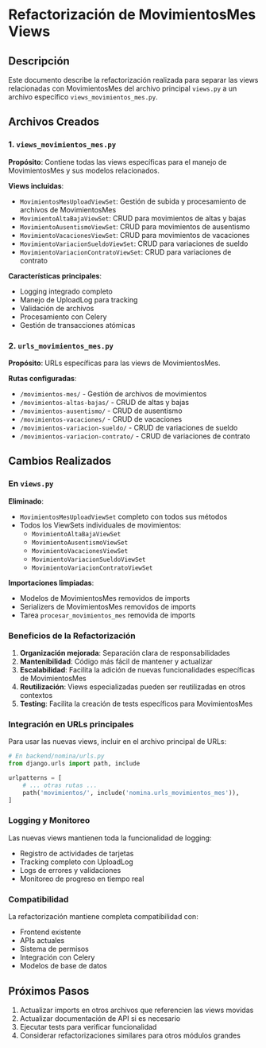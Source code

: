 # Refactorización de MovimientosMes Views

## Descripción

Este documento describe la refactorización realizada para separar las views relacionadas con MovimientosMes del archivo principal `views.py` a un archivo específico `views_movimientos_mes.py`.

## Archivos Creados

### 1. `views_movimientos_mes.py`
**Propósito**: Contiene todas las views específicas para el manejo de MovimientosMes y sus modelos relacionados.

**Views incluidas**:
- `MovimientosMesUploadViewSet`: Gestión de subida y procesamiento de archivos de MovimientosMes
- `MovimientoAltaBajaViewSet`: CRUD para movimientos de altas y bajas
- `MovimientoAusentismoViewSet`: CRUD para movimientos de ausentismo
- `MovimientoVacacionesViewSet`: CRUD para movimientos de vacaciones
- `MovimientoVariacionSueldoViewSet`: CRUD para variaciones de sueldo
- `MovimientoVariacionContratoViewSet`: CRUD para variaciones de contrato

**Características principales**:
- Logging integrado completo
- Manejo de UploadLog para tracking
- Validación de archivos
- Procesamiento con Celery
- Gestión de transacciones atómicas

### 2. `urls_movimientos_mes.py`
**Propósito**: URLs específicas para las views de MovimientosMes.

**Rutas configuradas**:
- `/movimientos-mes/` - Gestión de archivos de movimientos
- `/movimientos-altas-bajas/` - CRUD de altas y bajas
- `/movimientos-ausentismo/` - CRUD de ausentismo
- `/movimientos-vacaciones/` - CRUD de vacaciones
- `/movimientos-variacion-sueldo/` - CRUD de variaciones de sueldo
- `/movimientos-variacion-contrato/` - CRUD de variaciones de contrato

## Cambios Realizados

### En `views.py`
**Eliminado**:
- `MovimientosMesUploadViewSet` completo con todos sus métodos
- Todos los ViewSets individuales de movimientos:
  - `MovimientoAltaBajaViewSet`
  - `MovimientoAusentismoViewSet`
  - `MovimientoVacacionesViewSet`
  - `MovimientoVariacionSueldoViewSet`
  - `MovimientoVariacionContratoViewSet`

**Importaciones limpiadas**:
- Modelos de MovimientosMes removidos de imports
- Serializers de MovimientosMes removidos de imports
- Tarea `procesar_movimientos_mes` removida de imports

### Beneficios de la Refactorización

1. **Organización mejorada**: Separación clara de responsabilidades
2. **Mantenibilidad**: Código más fácil de mantener y actualizar
3. **Escalabilidad**: Facilita la adición de nuevas funcionalidades específicas de MovimientosMes
4. **Reutilización**: Views especializadas pueden ser reutilizadas en otros contextos
5. **Testing**: Facilita la creación de tests específicos para MovimientosMes

### Integración en URLs principales

Para usar las nuevas views, incluir en el archivo principal de URLs:

```python
# En backend/nomina/urls.py
from django.urls import path, include

urlpatterns = [
    # ... otras rutas ...
    path('movimientos/', include('nomina.urls_movimientos_mes')),
]
```

### Logging y Monitoreo

Las nuevas views mantienen toda la funcionalidad de logging:
- Registro de actividades de tarjetas
- Tracking completo con UploadLog
- Logs de errores y validaciones
- Monitoreo de progreso en tiempo real

### Compatibilidad

La refactorización mantiene completa compatibilidad con:
- Frontend existente
- APIs actuales
- Sistema de permisos
- Integración con Celery
- Modelos de base de datos

## Próximos Pasos

1. Actualizar imports en otros archivos que referencien las views movidas
2. Actualizar documentación de API si es necesario
3. Ejecutar tests para verificar funcionalidad
4. Considerar refactorizaciones similares para otros módulos grandes
